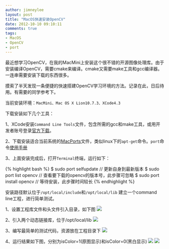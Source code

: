 ```yaml
---
author: jimneylee
layout: post
title: "MacOS快速安装OpenCV"
date: 2012-10-10 09:10:11
comments: true
tags:
- MacOS
- OpenCV
- port
---
```


最近想学习OpenCV，在我的MacMini上安装这个很不错的开源图像处理库。由于安装编译OpenCV，需要cmake来编译。cmake又需要make工具和gcc编译器。一连串需要安装下载的东西很多。

摸索了半天发现一条便捷的快速搭建OpenCV学习环境的方法。记录在此，日后待用。有需要的同学参考下。

当前安装环境：`MacMini、Mac OS X Lion10.7.3、XCode4.3`

下载安装如下几个工具：

1、XCode安装`Command Line Tools`文件，包含所需的gcc和make工具，或用开发者账号登录[官方下载](https://developer.apple.com/downloads/index.action)。

2、下载安装适合当前系统的[MacPorts](https://distfiles.macports.org/MacPorts/)文件，类似linux下的`apt-get`命令。`port`命令[使用手册](http://guide.macports.org/#installing.macports)

3、上面安装完成后，打开`Terminal`终端，运行如下：

{% highlight bash %}
$ sudo port selfupdate // 更新自身到最新版本
$ sudo port list opencv // 查看要下载的opencv的版本号，此步骤可忽略
$ sudo port install opencv // 等待安装，此步骤时间较长
{% endhighlight %}

安装路径默认位于`/opt/local/include`和`/opt/local/lib`
建立一个command line工程，进行简单测试。

1、设置工程库文件和头文件引入目录，如下图
![](/img/posts/archives/quick-install-opencv-in-macos/set-search-paths.jpg)

2、引入两个动态链接库，位于/opt/local/lib
![](/img/posts/archives/quick-install-opencv-in-macos/add-two-dynamic-lib.jpg)

3、编写最简单的测试代码，资源放在工程目录下
![](/img/posts/archives/quick-install-opencv-in-macos/sample-code.jpg)

4、运行结果如下图，分别为isColor=1(原图显示)和isColor=0(黑白显示)
![](/img/posts/archives/quick-install-opencv-in-macos/result-color-image.jpg)
![](/img/posts/archives/quick-install-opencv-in-macos/result-blackwhite-image.jpg)